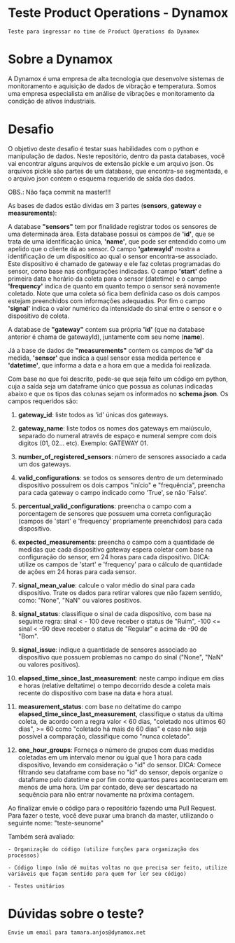 # Teste Product Operations - Dynamox

    Teste para ingressar no time de Product Operations da Dynamox

# Sobre a Dynamox

A Dynamox é uma empresa de alta tecnologia que desenvolve sistemas de monitoramento e aquisição de dados de vibração e temperatura. 
Somos uma empresa especialista em análise de vibrações e monitoramento da condição de ativos industriais.

# Desafio

O objetivo deste desafio é testar suas habilidades com o python e manipulação de dados. 
Neste repositório, dentro da pasta databases, você vai encontrar alguns arquivos de extensão pickle e um arquivo json. 
Os arquivos pickle são partes de um database, que encontra-se segmentada, e o arquivo json contem o 
esquema requerido de saída dos dados.

OBS.: Não faça commit na master!!!

As bases de dados estão dividas em 3 partes (**sensors**, **gateway** e **measurements**):

A database **"sensors"** tem por finalidade registrar todos os sensores de uma determinada área. Esta database possui os campos de **'id'**, que se trata de uma identificação única, **'name'**, que pode ser entendido como um apelido que o cliente dá ao sensor. O campo **'gatewayId'** mostra a identificação de um dispositico ao qual o sensor encontra-se associado. Este dispositivo é chamado de gateway e ele faz coletas programadas do sensor, como base nas configurações indicadas. O campo **'start'** define a primeira data e horário da coleta para o sensor (datetime) e o campo **'frequency'** indica de quanto em quanto tempo o sensor será novamente coletado. Note que uma coleta só fica bem definida caso os dois campos estejam preenchidos com informações adequadas. Por fim o campo  **'signal'** indica o valor numérico da intensidade do sinal entre o sensor e o dispositivo de coleta. 

A database de **"gateway"** contem sua própria **'id'** (que na database anterior é chama de gatewayId), juntamente com seu nome (**name**).

Já a base de dados de **"measurements"** contem os campos de **'id'** da medida, **'sensor'** que indica a qual sensor essa medida pertence e  **'datetime'**, que informa a data e a hora em que a medida foi realizada. 

Com base no que foi descrito, pede-se que seja feito um código em python, cuja a saída seja um dataframe único que possua as colunas indicadas abaixo e que os tipos das colunas sejam os informados no **schema.json**. Os campos requeridos são:


1. **gateway_id**: liste todos as 'id' únicas dos gateways.

2. **gateway_name**: liste todos os nomes dos gateways em maiúsculo, separado do numeral através de espaço e numeral sempre com dois digitos (01, 02... etc). Exemplo: GATEWAY 01.

3. **number_of_registered_sensors**: número de sensores associado a cada um dos gateways. 

4. **valid_configurations**: se todos os sensores dentro de um determinado dispositivo possuírem os dois campos "início" e 
"frequência", preencha para cada gateway o campo indicado como 'True', se não 'False'. 

5. **percentual_valid_configurations**: preencha o campo com a porcentagem de sensores que possuem uma correta configuração (campos de 'start' e 'frequency' propriamente preenchidos) para cada dispositivo.

6. **expected_measurements**: preencha o campo com a quantidade de medidas que cada dispositivo gateway espera coletar com base na configuração do sensor, em 24 horas para cada dispositivo. DICA: utilize os campos de 'start' e 'frequency' para o cálculo de quantidade de ações em 24 horas para cada sensor.

7. **signal_mean_value**: calcule o valor médio do sinal para cada dispositivo. Trate os dados para retirar valores que não fazem sentido, como: "None", "NaN" ou valores positivos. 

8. **signal_status**: classifique o sinal de cada dispositivo, com base na seguinte regra: sinal < - 100 deve receber o status de "Ruim", -100 <= sinal < -90 
deve receber o status de "Regular" e acima de -90 de "Bom".

9. **signal_issue**: indique a quantidade de sensores associado ao dispositivo que possuem problemas no campo do sinal ("None", "NaN" ou valores positivos). 

10. **elapsed_time_since_last_measurement**: neste campo indique em dias e horas (relative deltatime) o tempo decorrido desde a coleta mais recente 
do dispositivo com base na data e hora atual. 

11. **measurement_status**: com base no deltatime do campo **elapsed_time_since_last_measurement**, classifique o status da ultima coleta, de acordo com a regra  valor < 60 dias, "coletado nos ultimos 60 dias", >= 60 como "coletado há mais de 60 dias" e caso não seja possível a comparação, classifique como "nunca coletado". 

12. **one_hour_groups**: Forneça o número de grupos com duas medidas coletadas em um intervalo menor ou igual que 1 hora para cada dispositivo, levando em consideração o "id" do sensor. 
DICA: Comece filtrando seu dataframe com base no "id" do sensor, depois organize o dataframe pelo datetime e por fim conte quantos pares aconteceram em menos de uma hora. Um par contado, deve ser descartado na sequência para não entrar novamente na próxima contagem.  

Ao finalizar envie o código para o repositório fazendo uma Pull Request. Para fazer o teste, você deve puxar uma branch da master,
utilizando o seguinte nome: "teste-seunome"

Também será avaliado:
    
    - Organização do código (utilize funções para organização dos processos)
    
    - Código limpo (não dê muitas voltas no que precisa ser feito, utilize variáveis que façam sentido para quem for ler seu código)
    
    - Testes unitários
        
 # Dúvidas sobre o teste?
    Envie um email para tamara.anjos@dynamox.net
